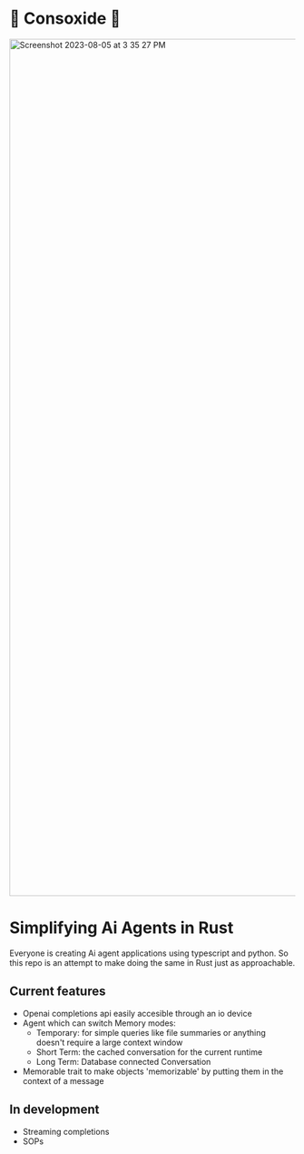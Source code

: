 # 🦀 Consoxide 🦀


<img width="1508" alt="Screenshot 2023-08-05 at 3 35 27 PM" src="https://github.com/voidKandy/Consoxide/assets/121535853/cd59f138-4c3a-4276-93ba-ee8d381ab539">

# Simplifying Ai Agents in Rust
Everyone is creating Ai agent applications using typescript and python. So this repo is an attempt to make doing the same in Rust just as approachable.




## Current features
* Openai completions api easily accesible through an io device
* Agent which can switch Memory modes:
   * Temporary: for simple queries like file summaries or anything doesn't require a large context window
   * Short Term: the cached conversation for the current runtime
   * Long Term: Database connected Conversation
 * Memorable trait to make objects 'memorizable' by putting them in the context of a message

## In development
* Streaming completions
* SOPs
